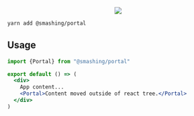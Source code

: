 <p align="center">
  <img src="https://i.imgur.com/49llvEI.png" />
</p>

```sh
yarn add @smashing/portal
```

## Usage

```jsx
import {Portal} from "@smashing/portal"

export default () => (
  <div>
    App content...
    <Portal>Content moved outside of react tree.</Portal>
  </div>
)
```
